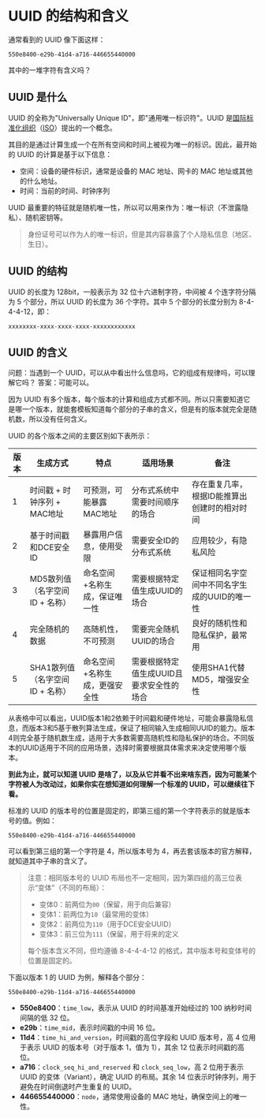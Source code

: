 # UUID 的结构和含义

通常看到的 UUID 像下面这样：

```
550e8400-e29b-41d4-a716-446655440000
```

其中的一堆字符有含义吗？

## UUID 是什么

UUID 的全称为"Universally Unique ID"，即"通用唯一标识符"。UUID 是[国际标准化组织](https://baike.baidu.com/item/%E5%9B%BD%E9%99%85%E6%A0%87%E5%87%86%E5%8C%96%E7%BB%84%E7%BB%87/779832?fromModule=lemma_inlink)（[ISO](https://baike.baidu.com/item/ISO/10400?fromModule=lemma_inlink)）提出的一个概念。

其目的是通过计算生成一个在所有空间和时间上被视为唯一的标识。因此，最开始的 UUID 的计算是基于以下信息：
- 空间：设备的硬件标识，通常是设备的 MAC 地址、网卡的 MAC 地址或其他的什么地址。
- 时间：当前的时间、时钟序列

UUID 最重要的特征就是随机唯一性，所以可以用来作为：唯一标识（不泄露隐私）、随机密钥等。

> 身份证号可以作为人的唯一标识，但是其内容暴露了个人隐私信息（地区、生日）。

## UUID 的结构

UUID 的长度为 128bit，一般表示为 32 位十六进制字符，中间被 4 个连字符分隔为 5 个部分，所以 UUID 的长度为 36 个字符。其中 5 个部分的长度分别为 8-4-4-4-12，即：

```
xxxxxxxx-xxxx-xxxx-xxxx-xxxxxxxxxxxx
```


## UUID 的含义

问题：当遇到一个 UUID，可以从中看出什么信息吗，它的组成有规律吗，可以理解它吗？
答案：可能可以。

因为 UUID 有多个版本，每个版本的计算和组成方式都不同。所以只需要知道它是哪一个版本，就能套模板知道每个部分的子串的含义，但是有的版本就完全是随机数，所以没有任何含义。

UUID 的各个版本之间的主要区别如下表所示：

| 版本 | 生成方式                        | 特点                          | 适用场景                                 | 备注                                         |
| ---- | ------------------------------- | ----------------------------- | ---------------------------------------- | -------------------------------------------- |
| 1    | 时间戳 + 时钟序列 + MAC地址     | 可预测，可能暴露MAC地址       | 分布式系统中需要时间顺序的场合           | 存在重复几率，根据ID能推算出创建时的相对时间 |
| 2    | 基于时间戳和DCE安全ID           | 暴露用户信息，使用受限        | 需要安全ID的分布式系统                   | 应用较少，有隐私风险                         |
| 3    | MD5散列值（名字空间ID + 名称）  | 命名空间+名称生成，保证唯一性 | 需要根据特定值生成UUID的场合             | 保证相同名字空间中不同名字生成的UUID的唯一性 |
| 4    | 完全随机的数据                  | 高随机性，不可预测            | 需要完全随机UUID的场合                   | 良好的随机性和隐私保护，最常用               |
| 5    | SHA1散列值（名字空间ID + 名称） | 命名空间+名称生成，更强安全性 | 需要根据特定值生成UUID且要求安全性的场合 | 使用SHA1代替MD5，增强安全性                  |

从表格中可以看出，UUID版本1和2依赖于时间戳和硬件地址，可能会暴露隐私信息，而版本3和5基于散列算法生成，保证了相同输入生成相同UUID的能力。版本4则完全基于随机数生成，适用于大多数需要高随机性和隐私保护的场合。不同版本的UUID适用于不同的应用场景，选择时需要根据具体需求来决定使用哪个版本。

**到此为止，就可以知道 UUID 是啥了，以及从它并看不出来啥东西，因为可能某个字符被人为改动过，如果你实在想知道如何理解一个标准的 UUID，可以继续往下看。**

标准的 UUID 的版本号的位置是固定的，即第三组的第一个字符表示的就是版本号的值。例如：

```
550e8400-e29b-41d4-a716-446655440000
```

可以看到第三组的第一个字符是 4，所以版本号为 4，再去套该版本的官方解释，就知道其中子串的含义了。

> 注意：相同版本号的 UUID 布局也不一定相同，因为第四组的高三位表示“变体”（不同的布局）：
> - 变体0：前两位为`00`（保留，用于向后兼容）
> - 变体1：前两位为`10`（最常用的变体）
> - 变体2：前两位为`110`（用于DCE安全UUID）
> - 变体3：前三位为`111`（保留，用于将来的定义
> 
> 每个版本含义不同，但均遵循 8-4-4-4-12 的格式，其中版本号和变体号的位置是固定的。


下面以版本 1 的 UUID 为例，解释各个部分：

```
550e8400-e29b-11d4-a716-446655440000
```

- **550e8400**：`time_low`，表示从 UUID 的时间基准开始经过的 100 纳秒时间间隔的低 32 位。
- **e29b**：`time_mid`，表示时间戳的中间 16 位。
- **11d4**：`time_hi_and_version`，时间戳的高位字段和 UUID 版本号，高 4 位用于表示 UUID 的版本号（对于版本 1，值为 1），其余 12 位表示时间戳的高位。
- **a716**：`clock_seq_hi_and_reserved` 和 `clock_seq_low`，高 2 位用于表示 UUID 的变体（Variant），确定 UUID 的布局。其余 14 位表示时钟序列，用于避免在时间倒退时产生重复的 UUID。
- **446655440000**：`node`，通常使用设备的 MAC 地址，确保空间上的唯一性。